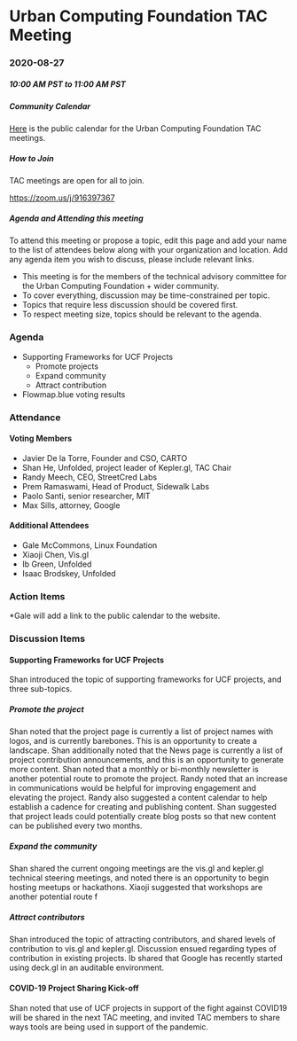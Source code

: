 # Urban Computing Foundation TAC Meeting

### 2020-08-27
##### 10:00 AM PST to 11:00 AM PST


##### Community Calendar
[Here](https://calendar.google.com/calendar/embed?src=u14oiv0c9rh7nv93jke7ehgr68%40group.calendar.google.com&ctz=America%2FChicago) is the public calendar for the Urban Computing Foundation TAC meetings.

##### How to Join
TAC meetings are open for all to join.

https://zoom.us/j/916397367

##### Agenda and Attending this meeting

To attend this meeting or propose a topic, edit this page and add your name to the list of attendees below along with your organization and location. Add any agenda item you wish to discuss, please include relevant links.

* This meeting is for the members of the technical advisory committee for the Urban Computing Foundation + wider community.
* To cover everything, discussion may be time-constrained per topic.
* Topics that require less discussion should be covered first.
* To respect meeting size, topics should be relevant to the agenda.

### Agenda
* Supporting Frameworks for UCF Projects
  - Promote projects
  - Expand community 
  - Attract contribution
* Flowmap.blue voting results

### Attendance

#### Voting Members
* Javier De la Torre, Founder and CSO, CARTO
* Shan He, Unfolded, project leader of Kepler.gl, TAC Chair
* Randy Meech, CEO, StreetCred Labs
* Prem Ramaswami, Head of Product, Sidewalk Labs
* Paolo Santi, senior researcher, MIT
* Max Sills, attorney, Google

#### Additional Attendees
* Gale McCommons, Linux Foundation
* Xiaoji Chen, Vis.gl
* Ib Green, Unfolded
* Isaac Brodskey, Unfolded

### Action Items
*Gale will add a link to the public calendar to the website. 

### Discussion Items

#### Supporting Frameworks for UCF Projects
Shan introduced the topic of supporting frameworks for UCF projects, and three sub-topics.

##### Promote the project
Shan noted that the project page is currently a list of project names with logos, and is currently barebones. This is an opportunity to create a landscape. Shan additionally noted that the News page is currently a list of project contribution announcements, and this is an opportunity to generate more content. Shan noted that a monthly or bi-monthly newsletter is another potential route to promote the project. Randy noted that an increase in communications would be helpful for improving engagement and elevating the project. Randy also suggested a content calendar to help establish a cadence for creating and publishing content. Shan suggested that project leads could potentially create blog posts so that new content can be published every two months. 

##### Expand the community
Shan shared the current ongoing meetings are the vis.gl and kepler.gl technical steering meetings, and noted there is an opportunity to begin hosting meetups or hackathons. Xiaoji suggested that workshops are another potential route f

##### Attract contributors
Shan introduced the topic of attracting contributors, and shared levels of contribution to vis.gl and kepler.gl. Discussion ensued regarding types of contribution in existing projects. Ib shared that Google has recently started using deck.gl in an auditable environment. 

#### COVID-19 Project Sharing Kick-off
Shan noted that use of UCF projects in support of the fight against COVID19 will be shared in the next TAC meeting, and invited TAC members to share ways tools are being used in support of the pandemic. 

